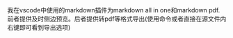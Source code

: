 




我在vscode中使用的markdown插件为markdown all in one和markdown pdf.
前者提供及时侧边预览。后者提供转pdf等格式导出(使用命令或者直接在源文件内右键即可看到导出选项)



